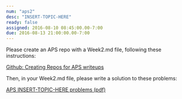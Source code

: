 ```yaml
---
num: "aps2"
desc: "INSERT-TOPIC-HERE"
ready: false
assigned: 2016-08-10 08:45:00.00-7:00
due: 2016-08-13 21:00:00.00-7:00
---
```


Please create an APS repo with a Week2.md file, following these instructions:

[Github: Creating Repos for APS writeups](/topics/github_aps_writeups/)

Then, in your Week2.md file, please write a solution to these problems:

[APS INSERT-TOPIC-HERE problems (pdf)](aps_INSERT-TOPIC-HERE_problems.pdf)

